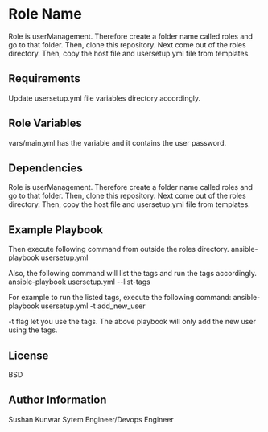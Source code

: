 Role Name
=========

Role is userManagement.
Therefore create a folder name called roles and go to that folder.
Then, clone this repository.
Next come out of the roles directory. Then, copy the host file and usersetup.yml file from templates.

Requirements
------------

Update usersetup.yml file variables directory accordingly.

Role Variables
--------------

vars/main.yml has the variable and it contains the user password.


Dependencies
------------

Role is userManagement.
Therefore create a folder name called roles and go to that folder.
Then, clone this repository.
Next come out of the roles directory. Then, copy the host file and usersetup.yml file from templates.


Example Playbook
----------------
Then execute following command from outside the roles directory.
ansible-playbook usersetup.yml

Also, the following command will list the tags and run the tags accordingly.
ansible-playbook usersetup.yml --list-tags

For example to run the listed tags, execute the following command:
ansible-playbook usersetup.yml -t add_new_user

-t flag let you use the tags. The above playbook will only add the new user using the tags.

License
-------

BSD

Author Information
------------------

Sushan Kunwar
Sytem Engineer/Devops Engineer
